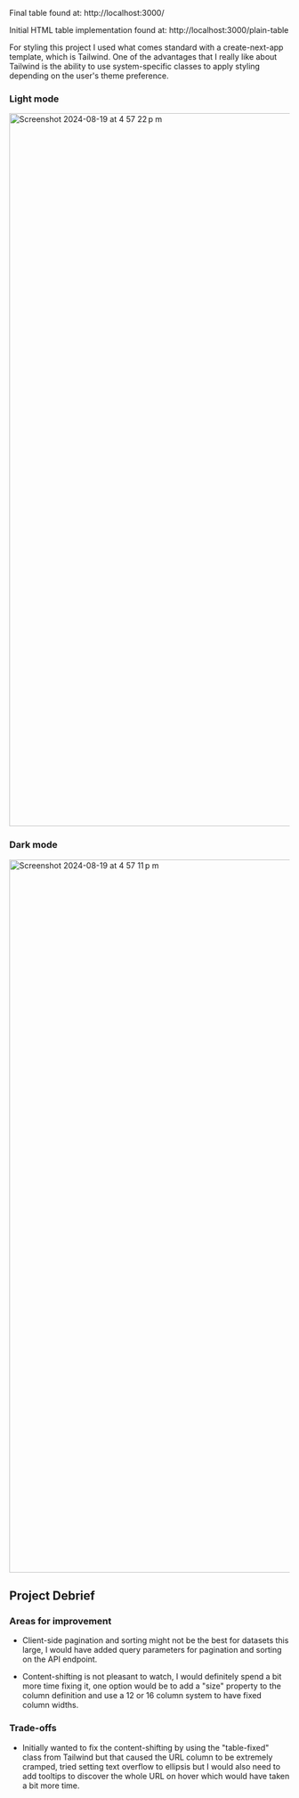 Final table found at: http://localhost:3000/

Initial HTML table implementation found at: http://localhost:3000/plain-table

For styling this project I used what comes standard with a create-next-app template, which is Tailwind. One of the advantages that I really like about Tailwind is the ability to use system-specific classes to apply styling depending on the user's theme preference.

### Light mode

<img width="1281" alt="Screenshot 2024-08-19 at 4 57 22 p m" src="https://github.com/user-attachments/assets/12faf600-4512-4ed4-b760-bd24d4a458a8">

### Dark mode

<img width="1281" alt="Screenshot 2024-08-19 at 4 57 11 p m" src="https://github.com/user-attachments/assets/a10de30f-d65e-4395-bd8c-46c45661745c">

## Project Debrief

### Areas for improvement

- Client-side pagination and sorting might not be the best for datasets this large, I would have added query parameters for pagination and sorting on the API endpoint.

- Content-shifting is not pleasant to watch, I would definitely spend a bit more time fixing it, one option would be to add a "size" property to the column definition and use a 12 or 16 column system to have fixed column widths.

### Trade-offs

- Initially wanted to fix the content-shifting by using the "table-fixed" class from Tailwind but that caused the URL column to be extremely cramped, tried setting text overflow to ellipsis but I would also need to add tooltips to discover the whole URL on hover which would have taken a bit more time.
